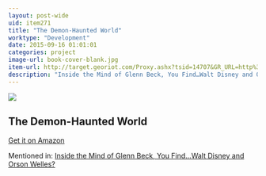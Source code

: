 ```yaml
---
layout: post-wide
uid: item271
title: "The Demon-Haunted World"
worktype: "Development"
date: 2015-09-16 01:01:01
categories: project
image-url: book-cover-blank.jpg
item-url: http://target.georiot.com/Proxy.ashx?tsid=14707&GR_URL=http%3A%2F%2Fwww.amazon.com%2FThe-Demon-Haunted-World-Science-Candle%2Fdp%2F0345409469%2F
description: "Inside the Mind of Glenn Beck, You Find…Walt Disney and Orson Welles?"
---
```

<a href="http://target.georiot.com/Proxy.ashx?tsid=14707&GR_URL=http%3A%2F%2Fwww.amazon.com%2FThe-Demon-Haunted-World-Science-Candle%2Fdp%2F0345409469%2F" target="blank"><img src="../../../../img/thumbs/book-cover-blank.jpg" class="prod-img"></a>
<h2>The Demon-Haunted World</h2>
<p><a href="http://target.georiot.com/Proxy.ashx?tsid=14707&GR_URL=http%3A%2F%2Fwww.amazon.com%2FThe-Demon-Haunted-World-Science-Candle%2Fdp%2F0345409469%2F" target="blank">Get it on Amazon</a><p>
<p>Mentioned in: <a href="http://fourhourworkweek.com/2015/04/06/glenn-beck/" target="blank">Inside the Mind of Glenn Beck, You Find…Walt Disney and Orson Welles?</a></p>
